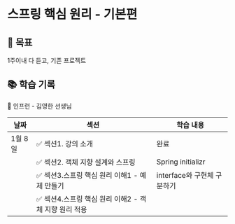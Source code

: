 # 스프링 핵심 원리 - 기본편

## 🔌 목표

1주이내 다 듣고, 기존 프로젝트 

## 📚 학습 기록

👤 인프런 - 김영한 선생님

| 날짜    | 섹션                                | 학습 내용               |
|-------|-----------------------------------|---------------------|
| 1월 8일 | ✅ 섹션1. 강의 소개                      | 완료                  |
|       | ✅ 섹션2. 객체 지향 설계와 스프링              | Spring initializr   |
|       | ✅ 섹션3.스프링 핵심 원리 이해1 - 예제 만들기      | interface와 구현체 구분하기 |
|       | ✅ 섹션4.스프링 핵심 원리 이해2 - 객체 지향 원리 적용 |                     |
